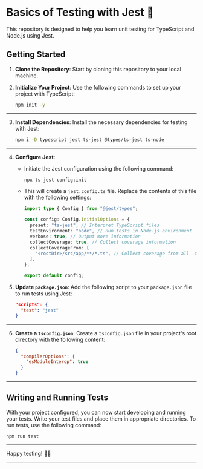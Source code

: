 # Basics of Testing with Jest 🥾

This repository is designed to help you learn unit testing for TypeScript and Node.js using Jest.

## Getting Started

1. **Clone the Repository**: Start by cloning this repository to your local machine.

2. **Initialize Your Project**: Use the following commands to set up your project with TypeScript:

   ```bash
   npm init -y
   ```
---


3. **Install Dependencies**: Install the necessary dependencies for testing with Jest:

   ```bash
   npm i -D typescript jest ts-jest @types/ts-jest ts-node
   ```
---


4. **Configure Jest**:
   - Initiate the Jest configuration using the following command:

     ```bash
     npx ts-jest config:init
     ```

   - This will create a `jest.config.ts` file. Replace the contents of this file with the following settings:

     ```typescript
     import type { Config } from "@jest/types";

     const config: Config.InitialOptions = {
       preset: "ts-jest", // Interpret TypeScript files
       testEnvironment: "node", // Run tests in Node.js environment
       verbose: true, // Output more information
       collectCoverage: true, // Collect coverage information
       collectCoverageFrom: [
         "<rootDir>/src/app/**/*.ts", // Collect coverage from all .ts files in the src folder
       ],
     };

     export default config;
     ```

5. **Update `package.json`**:
   Add the following script to your `package.json` file to run tests using Jest:

   ```json
   "scripts": {
     "test": "jest"
   }
---


6. **Create a `tsconfig.json`**:
   Create a `tsconfig.json` file in your project's root directory with the following content:

   ```json
   {
     "compilerOptions": {
       "esModuleInterop": true
     }
   }
---

## Writing and Running Tests

With your project configured, you can now start developing and running your tests. Write your test files and place them in appropriate directories. To run tests, use the following command:

```bash
npm run test
```

---

Happy testing! 🧪🚀

---



